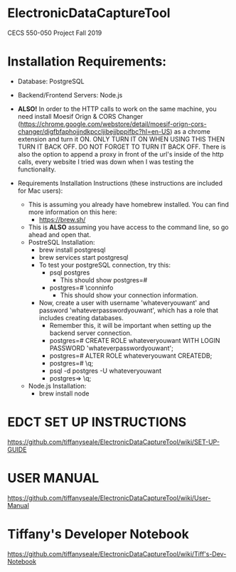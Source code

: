 # ElectronicDataCaptureTool
CECS 550-050 Project Fall 2019

# Installation Requirements:        
  - Database: PostgreSQL
  - Backend/Frontend Servers: Node.js    
  - **ALSO!** In order to the HTTP calls to work on the same machine, you need install Moesif Orign & CORS Changer (https://chrome.google.com/webstore/detail/moesif-orign-cors-changer/digfbfaphojjndkpccljibejjbppifbc?hl=en-US) as a chrome extension and turn it ON. ONLY TURN IT ON WHEN USING THIS THEN TURN IT BACK OFF. DO NOT FORGET TO TURN IT BACK OFF.
There is also the option to append a proxy in front of the url's inside of the http calls, every website I tried was down when I was testing the functionality.

- Requirements Installation Instructions (these instructions are included for Mac users):
  - This is assuming you already have homebrew installed. You can find more information on this here:
    - https://brew.sh/
  - This is **ALSO** assuming you have access to the command line, so go ahead and open that.
  - PostreSQL Installation:
    - brew install postgresql
    - brew services start postgresql
    - To test your postgreSQL connection, try this:
      - psql postgres
        - This should show postgres=#
      - postgres=# \conninfo
        - This should show your connection information.
    - Now, create a user with username 'whateveryouwant' and password 'whateverpasswordyouwant', which has a role that includes creating databases.
      - Remember this, it will be important when setting up the backend server connection.
      - postgres=# CREATE ROLE whateveryouwant WITH LOGIN PASSWORD 'whateverpasswordyouwant';
      - postgres=# ALTER ROLE whateveryouwant CREATEDB;
      - postgres=# \q;
      - psql -d postgres -U whateveryouwant
      - postgres=> \q;
  - Node.js Installation:
    - brew install node
# EDCT SET UP INSTRUCTIONS
https://github.com/tiffanyseale/ElectronicDataCaptureTool/wiki/SET-UP-GUIDE
    
# USER MANUAL
https://github.com/tiffanyseale/ElectronicDataCaptureTool/wiki/User-Manual

# Tiffany's Developer Notebook
https://github.com/tiffanyseale/ElectronicDataCaptureTool/wiki/Tiff's-Dev-Notebook

    
      
